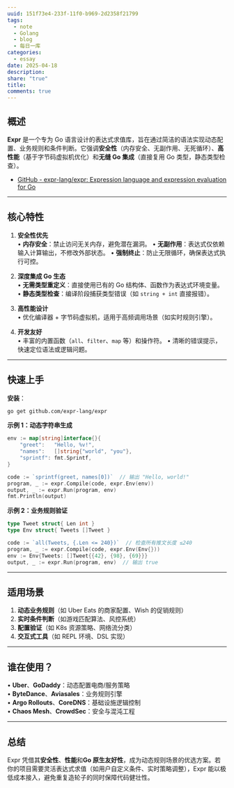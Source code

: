 ```yaml
---
uuid: 151f73e4-233f-11f0-b969-2d2358f21799
tags:
  - note
  - Golang
  - blog
  - 每日一库
categories:
  - essay
date: 2025-04-18
description: 
share: "true"
title: 
comments: true
---
```

## 概述  
**Expr** 是一个专为 Go 语言设计的表达式求值库，旨在通过简洁的语法实现动态配置、业务规则和条件判断。它强调**安全性**（内存安全、无副作用、无死循环）、**高性能**（基于字节码虚拟机优化）和**无缝 Go 集成**（直接复用 Go 类型，静态类型检查）。

- [GitHub - expr-lang/expr: Expression language and expression evaluation for Go](https://github.com/expr-lang/expr)

---

## 核心特性  
1. **安全性优先**  
   • **内存安全**：禁止访问无关内存，避免潜在漏洞。
   • **无副作用**：表达式仅依赖输入计算输出，不修改外部状态。
   • **强制终止**：防止无限循环，确保表达式执行可控。

2. **深度集成 Go 生态**  
   • **无需类型重定义**：直接使用已有的 Go 结构体、函数作为表达式环境变量。
   • **静态类型检查**：编译阶段捕获类型错误（如 `string + int` 直接报错）。

3. **高性能设计**  
   • 优化编译器 + 字节码虚拟机，适用于高频调用场景（如实时规则引擎）。

4. **开发友好**  
   • 丰富的内置函数（`all`、`filter`、`map` 等）和操作符。
   • 清晰的错误提示，快速定位语法或逻辑问题。

---

## 快速上手  
**安装**：  
```bash
go get github.com/expr-lang/expr
```

**示例 1：动态字符串生成**  
```go
env := map[string]interface{}{
    "greet":   "Hello, %v!",
    "names":   []string{"world", "you"},
    "sprintf": fmt.Sprintf,
}

code := `sprintf(greet, names[0])`  // 输出 "Hello, world!"
program, _ := expr.Compile(code, expr.Env(env))
output, _ := expr.Run(program, env)
fmt.Println(output)
```

**示例 2：业务规则验证**  
```go
type Tweet struct{ Len int }
type Env struct{ Tweets []Tweet }

code := `all(Tweets, {.Len <= 240})`  // 检查所有推文长度 ≤240
program, _ := expr.Compile(code, expr.Env(Env{}))
env := Env{Tweets: []Tweet{{42}, {98}, {69}}}
output, _ := expr.Run(program, env)  // 输出 true
```

---

## 适用场景  
1. **动态业务规则**（如 Uber Eats 的商家配置、Wish 的促销规则）
2. **实时条件判断**（如游戏匹配算法、风控系统）
3. **配置验证**（如 K8s 资源策略、网络流分类）
4. **交互式工具**（如 REPL 环境、DSL 实现）

---

## 谁在使用？  
• **Uber**、**GoDaddy**：动态配置电商/服务策略  
• **ByteDance**、**Aviasales**：业务规则引擎  
• **Argo Rollouts**、**CoreDNS**：基础设施逻辑控制  
• **Chaos Mesh**、**CrowdSec**：安全与混沌工程  

---

## 总结  
Expr 凭借其**安全性**、**性能**和**Go 原生友好性**，成为动态规则场景的优选方案。若你的项目需要灵活表达式求值（如用户自定义条件、实时策略调整），Expr 能以极低成本接入，避免重复造轮子的同时保障代码健壮性。
